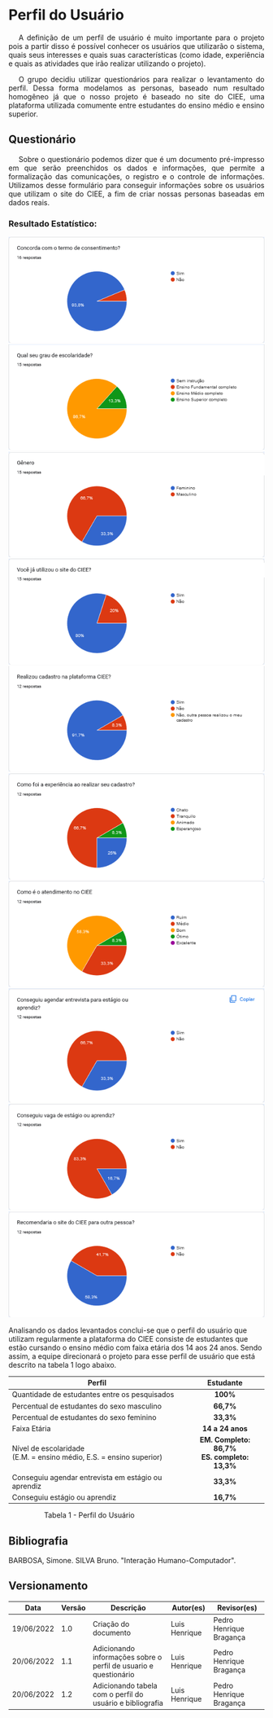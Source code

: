# Perfil do Usuário

<p style="text-indent: 20px;text-align: justify;">
    A definição de um perfil de usuário é muito importante
    para o projeto pois a partir disso é possível conhecer os
    usuários que utilizarão o sistema, quais seus interesses e quais suas 
    características (como idade, experiência e quais as atividades
    que irão realizar utilizando o projeto).
    <br/>
</p>
<p style="text-indent: 20px;text-align: justify;">   
    O grupo decidiu utilizar questionários para realizar o levantamento
    do perfil. Dessa forma modelamos as personas, baseado num resultado
    homogêneo já que o nosso projeto é baseado no site do CIEE, uma plataforma
    utilizada comumente entre estudantes do ensino médio e ensino superior.
</p>

## Questionário

<p style="text-indent: 20px;text-align: justify;">
    Sobre o questionário podemos dizer que é um documento pré-impresso em que serão preenchidos os dados e informações, 
    que permite a formalização das comunicações, o registro e o controle de informações.
    Utilizamos desse formulário para conseguir informações sobre os usuários que utilizam o site do CIEE,
    a fim de criar nossas personas baseadas em dados reais. 
 </p>
 
### Resultado Estatístico:
 
 <img src="../img/questionario/pergunta1.png" style="width:80%, marginTop: 30px"/>
 <img src="../img/questionario/pergunta2.png" style="width:80%, marginTop: 30px"/>
 <img src="../img/questionario/pergunta3.png" style="width:80%, marginTop: 30px"/>
 <img src="../img/questionario/pergunta4.png" style="width:80%, marginTop: 30px"/>
 <img src="../img/questionario/pergunta5.png" style="width:80%, marginTop: 30px"/>
 <img src="../img/questionario/pergunta6.png" style="width:80%, marginTop: 30px"/>
 <img src="../img/questionario/pergunta7.png" style="width:80%, marginTop: 30px"/>
 <img src="../img/questionario/pergunta8.png" style="width:80%, marginTop: 30px"/>
 <img src="../img/questionario/pergunta9.png" style="width:80%, marginTop: 30px"/>
 <img src="../img/questionario/pergunta10.png" style="width:80%, marginTop: 30px"/>

Analisando os dados levantados conclui-se que o perfil do usuário que utilizam regularmente a plataforma do CIEE consiste de estudantes que estão cursando o ensino médio com faixa etária dos 14 aos 24 anos. Sendo assim, a equipe direcionará o projeto para esse perfil de usuário que está descrito na tabela 1 logo abaixo.

| Perfil | Estudante |
|--|:-:|
| Quantidade de estudantes entre os pesquisados | **100%** |
| Percentual de estudantes do sexo masculino | **66,7%** |
| Percentual de estudantes do sexo feminino | **33,3%** |
| Faixa Etária | **14 a 24 anos** |
| Nível de escolaridade<br> (E.M. = ensino médio, E.S. = ensino superior) | **EM. Completo: 86,7%**<br> **ES. completo: 13,3%** |
| Conseguiu agendar entrevista em estágio ou aprendiz | **33,3%** |
| Conseguiu estágio ou aprendiz | **16,7%** |

&emsp;&emsp;&emsp;&emsp;&emsp;Tabela 1 - Perfil do Usuário

## Bibliografia

BARBOSA, Simone. SILVA Bruno. "Interação Humano-Computador".
 
 ## Versionamento

| Data       | Versão | Descrição                                  | Autor(es)      | Revisor(es)  |
| ---------- | ------ | ------------------------------------------ | -------------- | ------------ |
| 19/06/2022 | 1.0    | Criação do documento                       | Luis Henrique  | Pedro Henrique Bragança |
| 20/06/2022 | 1.1    | Adicionando informações sobre o perfil de usuario e  questionário | Luis Henrique  | Pedro Henrique Bragança |
| 20/06/2022 | 1.2    | Adicionando tabela com o perfil do usuário e bibliografia | Luis Henrique  | Pedro Henrique Bragança |
